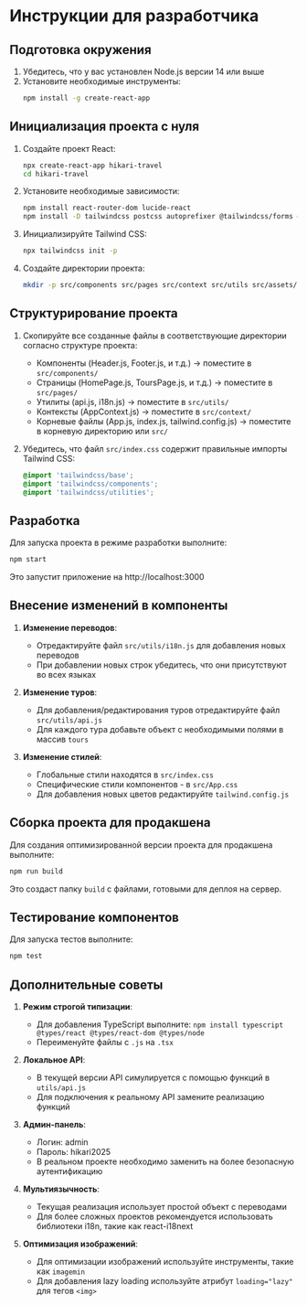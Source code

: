 # Инструкции для разработчика

## Подготовка окружения

1. Убедитесь, что у вас установлен Node.js версии 14 или выше
2. Установите необходимые инструменты:
   ```bash
   npm install -g create-react-app
   ```

## Инициализация проекта с нуля

1. Создайте проект React:
   ```bash
   npx create-react-app hikari-travel
   cd hikari-travel
   ```

2. Установите необходимые зависимости:
   ```bash
   npm install react-router-dom lucide-react
   npm install -D tailwindcss postcss autoprefixer @tailwindcss/forms @tailwindcss/typography @tailwindcss/aspect-ratio
   ```

3. Инициализируйте Tailwind CSS:
   ```bash
   npx tailwindcss init -p
   ```

4. Создайте директории проекта:
   ```bash
   mkdir -p src/components src/pages src/context src/utils src/assets/images src/assets/fonts
   ```

## Структурирование проекта

1. Скопируйте все созданные файлы в соответствующие директории согласно структуре проекта:

   - Компоненты (Header.js, Footer.js, и т.д.) → поместите в `src/components/`
   - Страницы (HomePage.js, ToursPage.js, и т.д.) → поместите в `src/pages/`
   - Утилиты (api.js, i18n.js) → поместите в `src/utils/`
   - Контексты (AppContext.js) → поместите в `src/context/`
   - Корневые файлы (App.js, index.js, tailwind.config.js) → поместите в корневую директорию или `src/`

2. Убедитесь, что файл `src/index.css` содержит правильные импорты Tailwind CSS:
   ```css
   @import 'tailwindcss/base';
   @import 'tailwindcss/components';
   @import 'tailwindcss/utilities';
   ```

## Разработка

Для запуска проекта в режиме разработки выполните:
```bash
npm start
```

Это запустит приложение на http://localhost:3000

## Внесение изменений в компоненты

1. **Изменение переводов**:
   - Отредактируйте файл `src/utils/i18n.js` для добавления новых переводов
   - При добавлении новых строк убедитесь, что они присутствуют во всех языках

2. **Изменение туров**:
   - Для добавления/редактирования туров отредактируйте файл `src/utils/api.js`
   - Для каждого тура добавьте объект с необходимыми полями в массив `tours`

3. **Изменение стилей**:
   - Глобальные стили находятся в `src/index.css`
   - Специфические стили компонентов - в `src/App.css`
   - Для добавления новых цветов редактируйте `tailwind.config.js`

## Сборка проекта для продакшена

Для создания оптимизированной версии проекта для продакшена выполните:
```bash
npm run build
```

Это создаст папку `build` с файлами, готовыми для деплоя на сервер.

## Тестирование компонентов

Для запуска тестов выполните:
```bash
npm test
```

## Дополнительные советы

1. **Режим строгой типизации**:
   - Для добавления TypeScript выполните: `npm install typescript @types/react @types/react-dom @types/node`
   - Переименуйте файлы с `.js` на `.tsx`

2. **Локальное API**:
   - В текущей версии API симулируется с помощью функций в `utils/api.js`
   - Для подключения к реальному API замените реализацию функций

3. **Админ-панель**:
   - Логин: admin
   - Пароль: hikari2025
   - В реальном проекте необходимо заменить на более безопасную аутентификацию

4. **Мультиязычность**:
   - Текущая реализация использует простой объект с переводами
   - Для более сложных проектов рекомендуется использовать библиотеки i18n, такие как react-i18next

5. **Оптимизация изображений**:
   - Для оптимизации изображений используйте инструменты, такие как `imagemin`
   - Для добавления lazy loading используйте атрибут `loading="lazy"` для тегов `<img>`